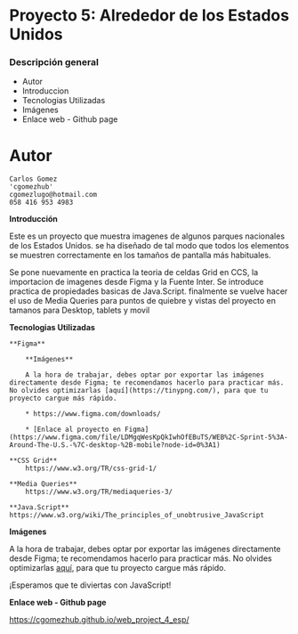 # Proyecto 5: Alrededor de los Estados Unidos

### Descripción general

* Autor
* Introduccion
* Tecnologias Utilizadas
* Imágenes
* Enlace web - Github page

# Autor #

    Carlos Gomez
    'cgomezhub'
    cgomezlugo@hotmail.com
    058 416 953 4983

**Introducción**    
  
Este es un proyecto que muestra imagenes de algunos parques nacionales de los Estados Unidos. se ha diseñado de tal modo que todos los elementos se muestren correctamente en los tamaños de pantalla más habituales. 

Se pone nuevamente  en practica la teoria de celdas Grid en CCS, la importacion de imagenes desde Figma y la Fuente Inter. Se introduce practica de propiedades basicas de Java.Script. finalmente se vuelve hacer el uso de Media Queries para puntos de quiebre y vistas del proyecto en tamanos para Desktop, tablets y movil

**Tecnologias Utilizadas**

    **Figma**  

        **Imágenes**
  
        A la hora de trabajar, debes optar por exportar las imágenes directamente desde Figma; te recomendamos hacerlo para practicar más. No olvides optimizarlas [aquí](https://tinypng.com/), para que tu proyecto cargue más rápido.

        * https://www.figma.com/downloads/

        * [Enlace al proyecto en Figma](https://www.figma.com/file/LDMgqWesKpQkIwhOfEBuTS/WEB%2C-Sprint-5%3A-Around-The-U.S.-%7C-desktop-%2B-mobile?node-id=0%3A1) 

    **CSS Grid**
        https://www.w3.org/TR/css-grid-1/
    
    **Media Queries**
        https://www.w3.org/TR/mediaqueries-3/

    **Java.Script**
    https://www.w3.org/wiki/The_principles_of_unobtrusive_JavaScript






**Imágenes**

A la hora de trabajar, debes optar por exportar las imágenes directamente desde Figma; te recomendamos hacerlo para practicar más. No olvides optimizarlas [aquí](https://tinypng.com/), para que tu proyecto cargue más rápido. 

¡Esperamos que te diviertas con JavaScript!

**Enlace web - Github page**

https://cgomezhub.github.io/web_project_4_esp/